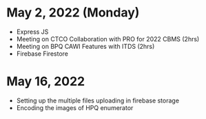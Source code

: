 # May 2, 2022 (Monday)
- Express JS
- Meeting on CTCO Collaboration with PRO for 2022 CBMS (2hrs)
- Meeting on BPQ CAWI Features with ITDS (2hrs)
- Firebase Firestore 

# May 16, 2022
- Setting up the multiple files uploading in firebase storage
- Encoding the images of HPQ enumerator

